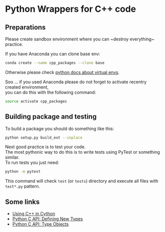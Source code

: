 
# Python Wrappers for C++ code

## Preparations

Please create sandbox environment where you can ~destroy everything~ practice. 

If you have Anaconda you can clone base env:

```bash
conda create --name cpp_packages --clone base
```

Otherwise please check [python docs about virtual envs](https://docs.python.org/3/library/venv.html).


Soo ... if you used Anaconda please do not forget to activate recentry created environment, <br>
you can do this with the following command:

```bash
source activate cpp_packages
```


## Building package and testing

To build a package you should do something like this:

```bash
python setup.py build_ext --inplace
```

Next good practice is to test your code. <br>
The most pythonic way to do this is to write tests using PyTest or something similar. <br>
To run tests you just need:

```bash
python -m pytest
```

This command will check `test` (or `tests`) directory and execute all files with `test*.py` pattern.

## Some links

* [Using C++ in Cython](https://cython.readthedocs.io/en/latest/src/userguide/wrapping_CPlusPlus.html#compilation-and-importing)
* [Python C API: Defining New Types](https://docs.python.org/3.3/extending/newtypes.html?highlight=pytypeobject)
* [Python C API: Type Objects](https://docs.python.org/3/c-api/typeobj.html)
